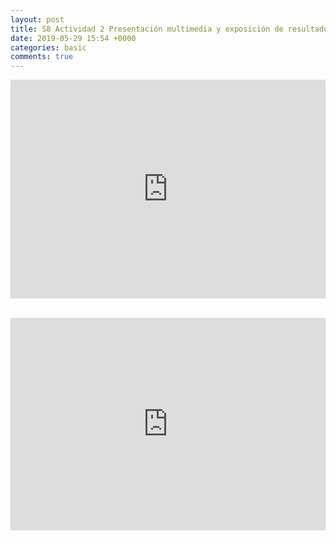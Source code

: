 ```yaml
---
layout: post
title: S8 Actividad 2 Presentación multimedia y exposición de resultados
date: 2019-05-29 15:54 +0000
categories: basic
comments: true
---
```


<embed src="https://res.cloudinary.com/dfhxsuwjv/image/upload/v1559176934/tanoshii/PRESENTACION-FINAL-compressed.pdf" width="100%" height="350" 
 type="application/pdf">

<br>


<iframe width="100%" height="340" src="https://www.youtube.com/embed/lsEVFvGMdU0" frameborder="0" allow="accelerometer; autoplay; encrypted-media; gyroscope; picture-in-picture" allowfullscreen></iframe>